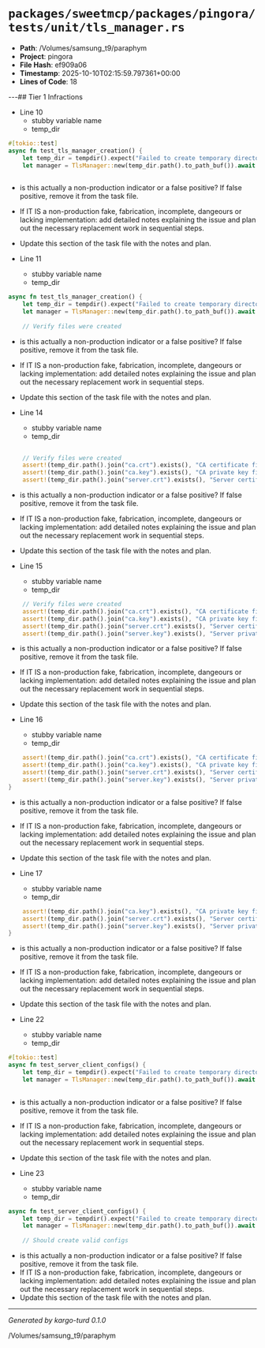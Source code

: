 # `packages/sweetmcp/packages/pingora/tests/unit/tls_manager.rs`

- **Path**: /Volumes/samsung_t9/paraphym
- **Project**: pingora
- **File Hash**: ef909a06  
- **Timestamp**: 2025-10-10T02:15:59.797361+00:00  
- **Lines of Code**: 18

---## Tier 1 Infractions 


- Line 10
  - stubby variable name
  - temp_dir

```rust
#[tokio::test]
async fn test_tls_manager_creation() {
    let temp_dir = tempdir().expect("Failed to create temporary directory");
    let manager = TlsManager::new(temp_dir.path().to_path_buf()).await.expect("Failed to create TlsManager");
    
```

- is this actually a non-production indicator or a false positive? If false positive, remove it from the task file.
- If IT IS a non-production fake, fabrication, incomplete, dangeours or lacking implementation: add detailed notes explaining the issue and plan out the necessary replacement work in sequential steps. 
- Update this section of the task file with the notes and plan.


- Line 11
  - stubby variable name
  - temp_dir

```rust
async fn test_tls_manager_creation() {
    let temp_dir = tempdir().expect("Failed to create temporary directory");
    let manager = TlsManager::new(temp_dir.path().to_path_buf()).await.expect("Failed to create TlsManager");
    
    // Verify files were created
```

- is this actually a non-production indicator or a false positive? If false positive, remove it from the task file.
- If IT IS a non-production fake, fabrication, incomplete, dangeours or lacking implementation: add detailed notes explaining the issue and plan out the necessary replacement work in sequential steps. 
- Update this section of the task file with the notes and plan.


- Line 14
  - stubby variable name
  - temp_dir

```rust
    
    // Verify files were created
    assert!(temp_dir.path().join("ca.crt").exists(), "CA certificate file was not created");
    assert!(temp_dir.path().join("ca.key").exists(), "CA private key file was not created");
    assert!(temp_dir.path().join("server.crt").exists(), "Server certificate file was not created");
```

- is this actually a non-production indicator or a false positive? If false positive, remove it from the task file.
- If IT IS a non-production fake, fabrication, incomplete, dangeours or lacking implementation: add detailed notes explaining the issue and plan out the necessary replacement work in sequential steps. 
- Update this section of the task file with the notes and plan.


- Line 15
  - stubby variable name
  - temp_dir

```rust
    // Verify files were created
    assert!(temp_dir.path().join("ca.crt").exists(), "CA certificate file was not created");
    assert!(temp_dir.path().join("ca.key").exists(), "CA private key file was not created");
    assert!(temp_dir.path().join("server.crt").exists(), "Server certificate file was not created");
    assert!(temp_dir.path().join("server.key").exists(), "Server private key file was not created");
```

- is this actually a non-production indicator or a false positive? If false positive, remove it from the task file.
- If IT IS a non-production fake, fabrication, incomplete, dangeours or lacking implementation: add detailed notes explaining the issue and plan out the necessary replacement work in sequential steps. 
- Update this section of the task file with the notes and plan.


- Line 16
  - stubby variable name
  - temp_dir

```rust
    assert!(temp_dir.path().join("ca.crt").exists(), "CA certificate file was not created");
    assert!(temp_dir.path().join("ca.key").exists(), "CA private key file was not created");
    assert!(temp_dir.path().join("server.crt").exists(), "Server certificate file was not created");
    assert!(temp_dir.path().join("server.key").exists(), "Server private key file was not created");
}
```

- is this actually a non-production indicator or a false positive? If false positive, remove it from the task file.
- If IT IS a non-production fake, fabrication, incomplete, dangeours or lacking implementation: add detailed notes explaining the issue and plan out the necessary replacement work in sequential steps. 
- Update this section of the task file with the notes and plan.


- Line 17
  - stubby variable name
  - temp_dir

```rust
    assert!(temp_dir.path().join("ca.key").exists(), "CA private key file was not created");
    assert!(temp_dir.path().join("server.crt").exists(), "Server certificate file was not created");
    assert!(temp_dir.path().join("server.key").exists(), "Server private key file was not created");
}

```

- is this actually a non-production indicator or a false positive? If false positive, remove it from the task file.
- If IT IS a non-production fake, fabrication, incomplete, dangeours or lacking implementation: add detailed notes explaining the issue and plan out the necessary replacement work in sequential steps. 
- Update this section of the task file with the notes and plan.


- Line 22
  - stubby variable name
  - temp_dir

```rust
#[tokio::test] 
async fn test_server_client_configs() {
    let temp_dir = tempdir().expect("Failed to create temporary directory");
    let manager = TlsManager::new(temp_dir.path().to_path_buf()).await.expect("Failed to create TlsManager");
    
```

- is this actually a non-production indicator or a false positive? If false positive, remove it from the task file.
- If IT IS a non-production fake, fabrication, incomplete, dangeours or lacking implementation: add detailed notes explaining the issue and plan out the necessary replacement work in sequential steps. 
- Update this section of the task file with the notes and plan.


- Line 23
  - stubby variable name
  - temp_dir

```rust
async fn test_server_client_configs() {
    let temp_dir = tempdir().expect("Failed to create temporary directory");
    let manager = TlsManager::new(temp_dir.path().to_path_buf()).await.expect("Failed to create TlsManager");
    
    // Should create valid configs
```

- is this actually a non-production indicator or a false positive? If false positive, remove it from the task file.
- If IT IS a non-production fake, fabrication, incomplete, dangeours or lacking implementation: add detailed notes explaining the issue and plan out the necessary replacement work in sequential steps. 
- Update this section of the task file with the notes and plan.

---

*Generated by kargo-turd 0.1.0*

/Volumes/samsung_t9/paraphym